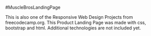 #MuscleBrosLandingPage

This is also one of the Responsive Web Design Projects from freecodecamp.org. This Product Landing Page was made with css, bootstrap and html. Additional technologies are not included yet.